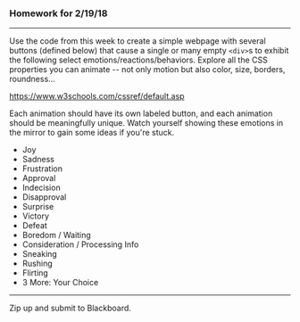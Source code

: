 ### Homework for 2/19/18

---

Use the code from this week to create a simple webpage with several buttons (defined below) that cause a single or many empty `<div>`s to exhibit the following select emotions/reactions/behaviors. Explore all the CSS properties you can animate -- not only motion but also color, size, borders, roundness...

https://www.w3schools.com/cssref/default.asp

Each animation should have its own labeled button, and each animation should be meaningfully unique. Watch yourself showing these emotions in the mirror to gain some ideas if you're stuck.

- Joy
- Sadness
- Frustration
- Approval
- Indecision
- Disapproval
- Surprise
- Victory
- Defeat
- Boredom / Waiting
- Consideration / Processing Info
- Sneaking 
- Rushing
- Flirting
- 3 More: Your Choice 

-----

Zip up and submit to Blackboard.
